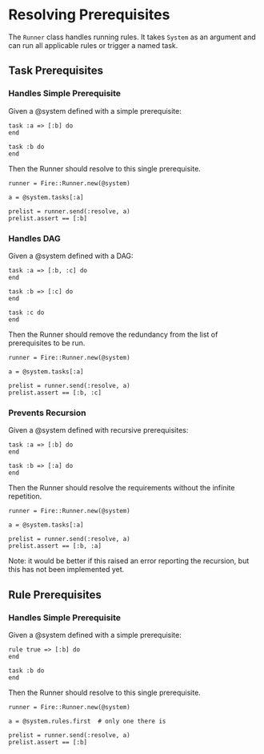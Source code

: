 # Resolving Prerequisites

The `Runner` class handles running rules. It takes `System` as an argument and
can run all applicable rules or trigger a named task.

## Task Prerequisites

### Handles Simple Prerequisite

Given a @system defined with a simple prerequisite:

    task :a => [:b] do
    end

    task :b do
    end

Then the Runner should resolve to this single prerequisite.

    runner = Fire::Runner.new(@system)

    a = @system.tasks[:a]

    prelist = runner.send(:resolve, a)
    prelist.assert == [:b]

### Handles DAG

Given a @system defined with a DAG:

    task :a => [:b, :c] do
    end

    task :b => [:c] do
    end

    task :c do
    end

Then the Runner should remove the redundancy from the list of
prerequisites to be run.

    runner = Fire::Runner.new(@system)

    a = @system.tasks[:a]

    prelist = runner.send(:resolve, a)
    prelist.assert == [:b, :c]

### Prevents Recursion

Given a @system defined with recursive prerequisites:

    task :a => [:b] do
    end

    task :b => [:a] do
    end

Then the Runner should resolve the requirements without the
infinite repetition.

    runner = Fire::Runner.new(@system)

    a = @system.tasks[:a]

    prelist = runner.send(:resolve, a)
    prelist.assert == [:b, :a]

Note: it would be better if this raised an error reporting the recursion,
but this has not been implemented yet.


## Rule Prerequisites

### Handles Simple Prerequisite

Given a @system defined with a simple prerequisite:

    rule true => [:b] do
    end

    task :b do
    end

Then the Runner should resolve to this single prerequisite.

    runner = Fire::Runner.new(@system)

    a = @system.rules.first  # only one there is

    prelist = runner.send(:resolve, a)
    prelist.assert == [:b]


